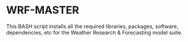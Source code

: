 # WRF-MASTER
This BASH script installs all the required libraries, packages, software, dependencies, etc for the Weather Research &amp; Forecasting model suite.
